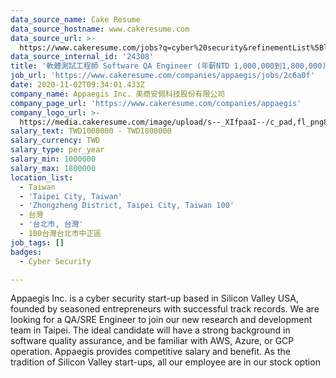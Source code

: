 ```yaml
---
data_source_name: Cake Resume
data_source_hostname: www.cakeresume.com
data_source_url: >-
  https://www.cakeresume.com/jobs?q=cyber%20security&refinementList%5Blang_name%5D%5B0%5D=English&refinementList%5Bsalary_type%5D=per_year&range%5Bsalary_range%5D%5Bmin%5D=1000000
data_source_internal_id: '24308'
title: '軟體測試工程師 Software QA Engineer (年薪NTD 1,000,000到1,800,000)'
job_url: 'https://www.cakeresume.com/companies/appaegis/jobs/2c6a0f'
date: 2020-11-02T09:34:01.433Z
company_name: Appaegis Inc. 美商安佩科技股份有限公司
company_page_url: 'https://www.cakeresume.com/companies/appaegis'
company_logo_url: >-
  https://media.cakeresume.com/image/upload/s--_XIfpaaI--/c_pad,fl_png8,h_200,w_200/v1611108113/swcnj487hn4rqaefz8cj.png
salary_text: TWD1000000 - TWD1800000
salary_currency: TWD
salary_type: per_year
salary_min: 1000000
salary_max: 1800000
location_list:
  - Taiwan
  - 'Taipei City, Taiwan'
  - 'Zhongzheng District, Taipei City, Taiwan 100'
  - 台灣
  - '台北市, 台灣'
  - 100台灣台北市中正區
job_tags: []
badges:
  - Cyber Security

---
```


Appaegis Inc. is a cyber security start-up based in Silicon Valley USA, founded by seasoned entrepreneurs with successful track records. We are looking for a QA/SRE Engineer to join our new research and development team in Taipei. The ideal candidate will have a strong background in software quality assurance, and be familiar with AWS, Azure, or GCP operation. Appaegis provides competitive salary and benefit. As the tradition of Silicon Valley start-ups, all our employee are in our stock option 